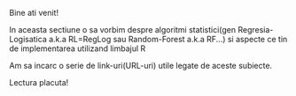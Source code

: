 Bine ati venit!

In aceasta sectiune o sa vorbim despre algoritmi statistici(gen Regresia-Logisatica a.k.a RL=RegLog sau Random-Forest a.k.a RF...) si aspecte ce tin de implementarea utilizand limbajul R

Am sa incarc o serie de link-uri(URL-uri) utile legate de aceste subiecte.

Lectura placuta!
